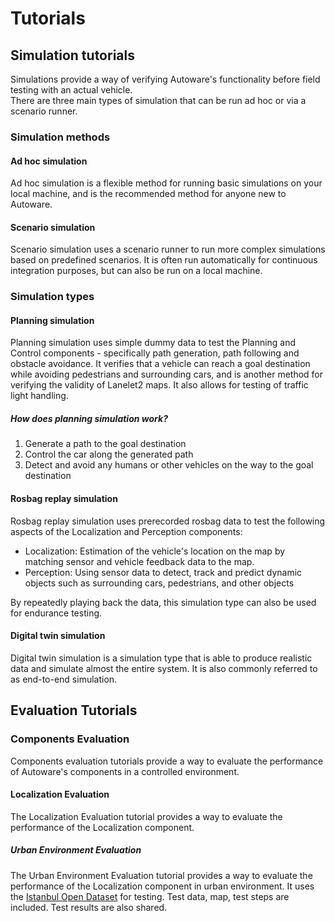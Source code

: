 # Tutorials
## Simulation tutorials

Simulations provide a way of verifying Autoware's functionality before field testing with an actual vehicle.  
There are three main types of simulation that can be run ad hoc or via a scenario runner.

### Simulation methods

#### Ad hoc simulation

Ad hoc simulation is a flexible method for running basic simulations on your local machine, and is the recommended method for anyone new to Autoware.

#### Scenario simulation

Scenario simulation uses a scenario runner to run more complex simulations based on predefined scenarios.
It is often run automatically for continuous integration purposes, but can also be run on a local machine.

### Simulation types

#### Planning simulation

Planning simulation uses simple dummy data to test the Planning and Control components - specifically path generation, path following and obstacle avoidance. It verifies that a vehicle can reach a goal destination while avoiding pedestrians and surrounding cars, and is another method for verifying the validity of Lanelet2 maps. It also allows for testing of traffic light handling.

##### How does planning simulation work?

1. Generate a path to the goal destination
2. Control the car along the generated path
3. Detect and avoid any humans or other vehicles on the way to the goal destination

#### Rosbag replay simulation

Rosbag replay simulation uses prerecorded rosbag data to test the following aspects of the Localization and Perception components:

- Localization: Estimation of the vehicle's location on the map by matching sensor and vehicle feedback data to the map.
- Perception: Using sensor data to detect, track and predict dynamic objects such as surrounding cars, pedestrians, and other objects

By repeatedly playing back the data, this simulation type can also be used for endurance testing.

#### Digital twin simulation

Digital twin simulation is a simulation type that is able to produce realistic data and simulate almost the entire system. It is also commonly referred to as end-to-end simulation.

## Evaluation Tutorials

### Components Evaluation

Components evaluation tutorials provide a way to evaluate the performance of Autoware's components in a controlled environment.

#### Localization Evaluation

The Localization Evaluation tutorial provides a way to evaluate the performance of the Localization component.

##### Urban Environment Evaluation

The Urban Environment Evaluation tutorial provides a way to evaluate the performance of the Localization component in urban environment. It uses the [Istanbul Open Dataset](https://autowarefoundation.github.io/autoware-documentation/main/datasets/#istanbul-open-dataset) for testing. Test data, map, test steps are included. Test results are also shared.
